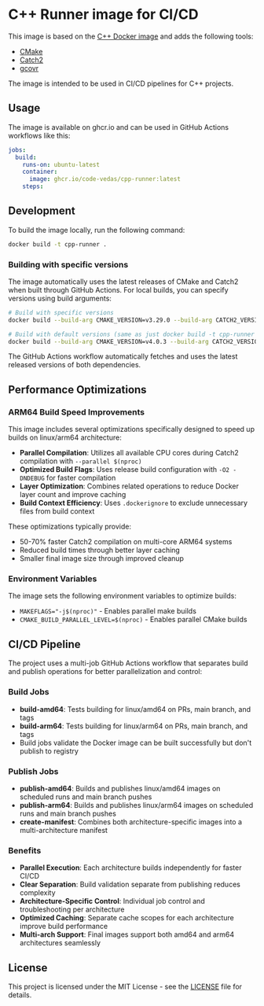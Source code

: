 # C++ Runner image for CI/CD

This image is based on the [C++ Docker image](https://hub.docker.com/_/gcc) and adds the following tools:
- [CMake](https://cmake.org/)
- [Catch2](https://github.com/catchorg/Catch2)
- [gcovr](https://gcovr.com/en/stable/)

The image is intended to be used in CI/CD pipelines for C++ projects.

## Usage

The image is available on ghcr.io and can be used in GitHub Actions workflows like this:

```yaml
jobs:
  build:
    runs-on: ubuntu-latest
    container:
      image: ghcr.io/code-vedas/cpp-runner:latest
    steps:
```

## Development

To build the image locally, run the following command:

```bash
docker build -t cpp-runner .
```

### Building with specific versions

The image automatically uses the latest releases of CMake and Catch2 when built through GitHub Actions. For local builds, you can specify versions using build arguments:

```bash
# Build with specific versions
docker build --build-arg CMAKE_VERSION=v3.29.0 --build-arg CATCH2_VERSION=v3.7.1 -t cpp-runner .

# Build with default versions (same as just docker build -t cpp-runner .)
docker build --build-arg CMAKE_VERSION=v4.0.3 --build-arg CATCH2_VERSION=v3.8.1 -t cpp-runner .
```

The GitHub Actions workflow automatically fetches and uses the latest released versions of both dependencies.

## Performance Optimizations

### ARM64 Build Speed Improvements

This image includes several optimizations specifically designed to speed up builds on linux/arm64 architecture:

- **Parallel Compilation**: Utilizes all available CPU cores during Catch2 compilation with `--parallel $(nproc)`
- **Optimized Build Flags**: Uses release build configuration with `-O2 -DNDEBUG` for faster compilation
- **Layer Optimization**: Combines related operations to reduce Docker layer count and improve caching
- **Build Context Efficiency**: Uses `.dockerignore` to exclude unnecessary files from build context

These optimizations typically provide:
- 50-70% faster Catch2 compilation on multi-core ARM64 systems
- Reduced build times through better layer caching
- Smaller final image size through improved cleanup

### Environment Variables

The image sets the following environment variables to optimize builds:
- `MAKEFLAGS="-j$(nproc)"` - Enables parallel make builds
- `CMAKE_BUILD_PARALLEL_LEVEL=$(nproc)` - Enables parallel CMake builds

## CI/CD Pipeline

The project uses a multi-job GitHub Actions workflow that separates build and publish operations for better parallelization and control:

### Build Jobs
- **build-amd64**: Tests building for linux/amd64 on PRs, main branch, and tags
- **build-arm64**: Tests building for linux/arm64 on PRs, main branch, and tags
- Build jobs validate the Docker image can be built successfully but don't publish to registry

### Publish Jobs  
- **publish-amd64**: Builds and publishes linux/amd64 images on scheduled runs and main branch pushes
- **publish-arm64**: Builds and publishes linux/arm64 images on scheduled runs and main branch pushes
- **create-manifest**: Combines both architecture-specific images into a multi-architecture manifest

### Benefits
- **Parallel Execution**: Each architecture builds independently for faster CI/CD
- **Clear Separation**: Build validation separate from publishing reduces complexity
- **Architecture-Specific Control**: Individual job control and troubleshooting per architecture
- **Optimized Caching**: Separate cache scopes for each architecture improve build performance
- **Multi-arch Support**: Final images support both amd64 and arm64 architectures seamlessly

## License

This project is licensed under the MIT License - see the [LICENSE](LICENSE) file for details.
